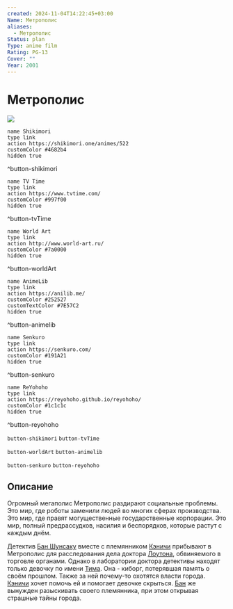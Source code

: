 ```yaml
---
created: 2024-11-04T14:22:45+03:00
Name: Метрополис
aliases:
  - Метрополис
Status: plan
Type: anime film
Rating: PG-13
Cover: ""
Year: 2001
---
```


# Метрополис

![](https://nyaa.shikimori.one/uploads/poster/animes/522/71587c25a5ff299e34d6b13f241092f6.jpeg)

```button
name Shikimori
type link
action https://shikimori.one/animes/522
customColor #4682b4
hidden true
```
^button-shikimori

```button
name TV Time
type link
action https://www.tvtime.com/
customColor #997f00
hidden true
```
^button-tvTime

```button
name World Art
type link
action http://www.world-art.ru/
customColor #7a0000
hidden true
```
^button-worldArt

```button
name AnimeLib
type link
action https://anilib.me/
customColor #252527
customTextColor #7E57C2
hidden true
```
^button-animelib

```button
name Senkuro
type link
action https://senkuro.com/
customColor #191A21
hidden true
```
^button-senkuro

```button
name ReYohoho
type link
action https://reyohoho.github.io/reyohoho/
customColor #1c1c1c
hidden true
```
^button-reyohoho

`button-shikimori` `button-tvTime`

`button-worldArt` `button-animelib`

`button-senkuro` `button-reyohoho`

## Описание

Огромный мегаполис Метрополис раздирают социальные проблемы. Это мир, где роботы заменили людей во многих сферах производства. Это мир, где правят могущественные государственные корпорации. Это мир, полный предрассудков, насилия и беспорядков, которые растут с каждым днём.

Детектив [Бан Шунсаку](https://shikimori.one/characters/18172-hige-oyaji) вместе с племянником [Кэничи](https://shikimori.one/characters/15091-kenichi-shikishima) прибывают в Метрополис для расследования дела доктора [Лоутона](https://shikimori.one/characters/75630-dr-laughton), обвиняемого в торговле органами. Однако в лаборатории доктора детективы находят только девочку по имени [Тима](https://shikimori.one/characters/2959-tima). Она - киборг, потерявшая память о своём прошлом. Также за ней почему-то охотятся власти города. [Кэничи](https://shikimori.one/characters/15091-kenichi-shikishima) хочет помочь ей и помогает девочке скрыться. [Бан](https://shikimori.one/characters/18172-hige-oyaji) же вынужден разыскивать своего племянника, при этом открывая страшные тайны города.
